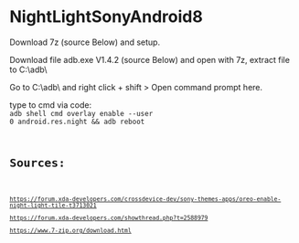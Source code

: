 # NightLightSonyAndroid8

Download 7z (source Below) and setup.

Download file adb.exe V1.4.2 (source Below) and open with 7z, extract file to C:\adb\

Go to C:\adb\ and right click + shift > Open command prompt here.

type to cmd via code:
<br>
<code>adb shell cmd overlay enable --user 0 android.res.night && adb reboot<code>

# Sources:
<br>https://forum.xda-developers.com/crossdevice-dev/sony-themes-apps/oreo-enable-night-light-tile-t3713021
<br>https://forum.xda-developers.com/showthread.php?t=2588979
<br>https://www.7-zip.org/download.html
